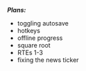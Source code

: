 ***Plans:***
- toggling autosave
- hotkeys
- offline progress
- square root
- RTEs 1-3
- fixing the news ticker
